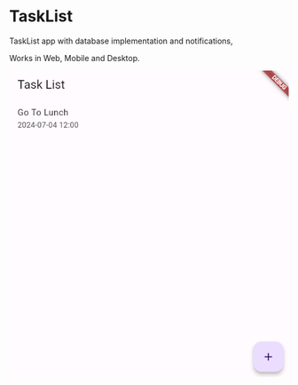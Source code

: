 # TaskList

TaskList app with database implementation and notifications,

Works in Web, Mobile and Desktop.

![alt text](image-2.png)